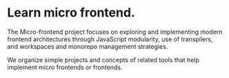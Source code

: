 # Learn micro frontend.

The Micro-frontend project focuses on exploring and implementing modern frontend architectures through JavaScript modularity, use of transpilers, and workspaces and monorepo management strategies.

We organize simple projects and concepts of related tools that help implement micro frontends or frontends.
